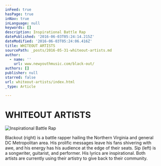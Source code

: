 ```yaml
---
inFeed: true
hasPage: true
inNav: true
inLanguage: null
keywords: []
description: Inspirational Battle Rap
datePublished: '2016-06-03T05:24:14.215Z'
dateModified: '2016-06-03T05:24:06.416Z'
title: WHITEOUT ARTISTS
sourcePath: _posts/2016-05-31-whiteout-artists.md
author:
  - name: ''
    url: www.newyouthmusic.com/black-out/
authors: []
publisher: null
starred: false
url: whiteout-artists/index.html
_type: Article

---
```

# WHITEOUT ARTISTS
![Inspirational Battle Rap](https://the-grid-user-content.s3-us-west-2.amazonaws.com/aeb99fb5-875e-4861-8c7c-2c5660d949f6.jpg)

Blackout (right) is a battle rapper hailing the Northern Virginia and general DC Metropolitan area. His prolific messages leave his fans shivering with awe, and his energy has his audience at the edge of their seats. Sip (left) is a songwriter, guitarist, and performer. His lyrics are inspirational. Both artists are currently using their artistry to give back to their community.
